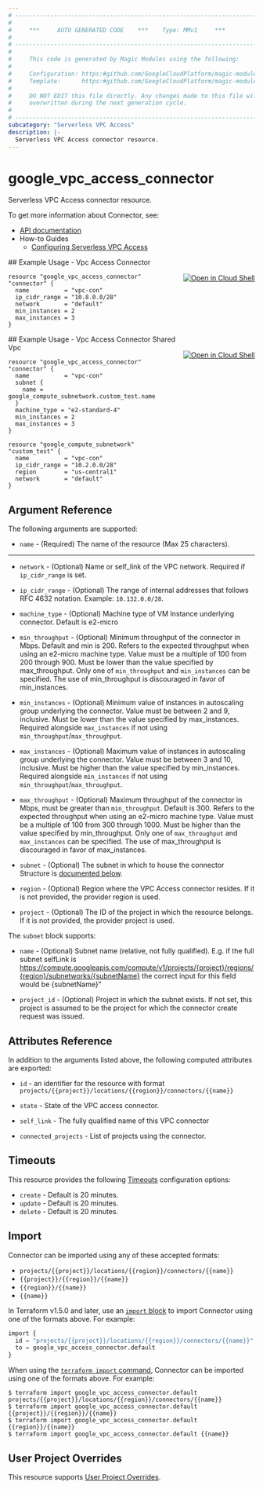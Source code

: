 ```yaml
---
# ----------------------------------------------------------------------------
#
#     ***     AUTO GENERATED CODE    ***    Type: MMv1     ***
#
# ----------------------------------------------------------------------------
#
#     This code is generated by Magic Modules using the following:
#
#     Configuration: https:#github.com/GoogleCloudPlatform/magic-modules/tree/main/mmv1/products/vpcaccess/Connector.yaml
#     Template:      https:#github.com/GoogleCloudPlatform/magic-modules/tree/main/mmv1/templates/terraform/resource.html.markdown.tmpl
#
#     DO NOT EDIT this file directly. Any changes made to this file will be
#     overwritten during the next generation cycle.
#
# ----------------------------------------------------------------------------
subcategory: "Serverless VPC Access"
description: |-
  Serverless VPC Access connector resource.
---
```


# google_vpc_access_connector

Serverless VPC Access connector resource.


To get more information about Connector, see:

* [API documentation](https://cloud.google.com/vpc/docs/reference/vpcaccess/rest/v1/projects.locations.connectors)
* How-to Guides
    * [Configuring Serverless VPC Access](https://cloud.google.com/vpc/docs/configure-serverless-vpc-access)

<div class = "oics-button" style="float: right; margin: 0 0 -15px">
  <a href="https://console.cloud.google.com/cloudshell/open?cloudshell_git_repo=https%3A%2F%2Fgithub.com%2Fterraform-google-modules%2Fdocs-examples.git&cloudshell_image=gcr.io%2Fcloudshell-images%2Fcloudshell%3Alatest&cloudshell_print=.%2Fmotd&cloudshell_tutorial=.%2Ftutorial.md&cloudshell_working_dir=vpc_access_connector&open_in_editor=main.tf" target="_blank">
    <img alt="Open in Cloud Shell" src="//gstatic.com/cloudssh/images/open-btn.svg" style="max-height: 44px; margin: 32px auto; max-width: 100%;">
  </a>
</div>
## Example Usage - Vpc Access Connector


```hcl
resource "google_vpc_access_connector" "connector" {
  name          = "vpc-con"
  ip_cidr_range = "10.8.0.0/28"
  network       = "default"
  min_instances = 2
  max_instances = 3
}
```
<div class = "oics-button" style="float: right; margin: 0 0 -15px">
  <a href="https://console.cloud.google.com/cloudshell/open?cloudshell_git_repo=https%3A%2F%2Fgithub.com%2Fterraform-google-modules%2Fdocs-examples.git&cloudshell_image=gcr.io%2Fcloudshell-images%2Fcloudshell%3Alatest&cloudshell_print=.%2Fmotd&cloudshell_tutorial=.%2Ftutorial.md&cloudshell_working_dir=vpc_access_connector_shared_vpc&open_in_editor=main.tf" target="_blank">
    <img alt="Open in Cloud Shell" src="//gstatic.com/cloudssh/images/open-btn.svg" style="max-height: 44px; margin: 32px auto; max-width: 100%;">
  </a>
</div>
## Example Usage - Vpc Access Connector Shared Vpc


```hcl
resource "google_vpc_access_connector" "connector" {
  name          = "vpc-con"
  subnet {
    name = google_compute_subnetwork.custom_test.name
  }
  machine_type = "e2-standard-4"
  min_instances = 2
  max_instances = 3
}

resource "google_compute_subnetwork" "custom_test" {
  name          = "vpc-con"
  ip_cidr_range = "10.2.0.0/28"
  region        = "us-central1"
  network       = "default"
}
```

## Argument Reference

The following arguments are supported:


* `name` -
  (Required)
  The name of the resource (Max 25 characters).


- - -


* `network` -
  (Optional)
  Name or self_link of the VPC network. Required if `ip_cidr_range` is set.

* `ip_cidr_range` -
  (Optional)
  The range of internal addresses that follows RFC 4632 notation. Example: `10.132.0.0/28`.

* `machine_type` -
  (Optional)
  Machine type of VM Instance underlying connector. Default is e2-micro

* `min_throughput` -
  (Optional)
  Minimum throughput of the connector in Mbps. Default and min is 200. Refers to the expected throughput when using an e2-micro machine type.
  Value must be a multiple of 100 from 200 through 900. Must be lower than the value specified by max_throughput.
  Only one of `min_throughput` and `min_instances` can be specified. The use of min_throughput is discouraged in favor of min_instances.

* `min_instances` -
  (Optional)
  Minimum value of instances in autoscaling group underlying the connector. Value must be between 2 and 9, inclusive. Must be
  lower than the value specified by max_instances. Required alongside `max_instances` if not using `min_throughput`/`max_throughput`.

* `max_instances` -
  (Optional)
  Maximum value of instances in autoscaling group underlying the connector. Value must be between 3 and 10, inclusive. Must be
  higher than the value specified by min_instances. Required alongside `min_instances` if not using `min_throughput`/`max_throughput`.

* `max_throughput` -
  (Optional)
  Maximum throughput of the connector in Mbps, must be greater than `min_throughput`. Default is 300. Refers to the expected throughput
  when using an e2-micro machine type. Value must be a multiple of 100 from 300 through 1000. Must be higher than the value specified by
  min_throughput. Only one of `max_throughput` and `max_instances` can be specified. The use of max_throughput is discouraged in favor of max_instances.

* `subnet` -
  (Optional)
  The subnet in which to house the connector
  Structure is [documented below](#nested_subnet).

* `region` -
  (Optional)
  Region where the VPC Access connector resides. If it is not provided, the provider region is used.

* `project` - (Optional) The ID of the project in which the resource belongs.
    If it is not provided, the provider project is used.


<a name="nested_subnet"></a>The `subnet` block supports:

* `name` -
  (Optional)
  Subnet name (relative, not fully qualified). E.g. if the full subnet selfLink is
  https://compute.googleapis.com/compute/v1/projects/{project}/regions/{region}/subnetworks/{subnetName} the correct input for this field would be {subnetName}"

* `project_id` -
  (Optional)
  Project in which the subnet exists. If not set, this project is assumed to be the project for which the connector create request was issued.

## Attributes Reference

In addition to the arguments listed above, the following computed attributes are exported:

* `id` - an identifier for the resource with format `projects/{{project}}/locations/{{region}}/connectors/{{name}}`

* `state` -
  State of the VPC access connector.

* `self_link` -
  The fully qualified name of this VPC connector

* `connected_projects` -
  List of projects using the connector.


## Timeouts

This resource provides the following
[Timeouts](https://developer.hashicorp.com/terraform/plugin/sdkv2/resources/retries-and-customizable-timeouts) configuration options:

- `create` - Default is 20 minutes.
- `update` - Default is 20 minutes.
- `delete` - Default is 20 minutes.

## Import


Connector can be imported using any of these accepted formats:

* `projects/{{project}}/locations/{{region}}/connectors/{{name}}`
* `{{project}}/{{region}}/{{name}}`
* `{{region}}/{{name}}`
* `{{name}}`


In Terraform v1.5.0 and later, use an [`import` block](https://developer.hashicorp.com/terraform/language/import) to import Connector using one of the formats above. For example:

```tf
import {
  id = "projects/{{project}}/locations/{{region}}/connectors/{{name}}"
  to = google_vpc_access_connector.default
}
```

When using the [`terraform import` command](https://developer.hashicorp.com/terraform/cli/commands/import), Connector can be imported using one of the formats above. For example:

```
$ terraform import google_vpc_access_connector.default projects/{{project}}/locations/{{region}}/connectors/{{name}}
$ terraform import google_vpc_access_connector.default {{project}}/{{region}}/{{name}}
$ terraform import google_vpc_access_connector.default {{region}}/{{name}}
$ terraform import google_vpc_access_connector.default {{name}}
```

## User Project Overrides

This resource supports [User Project Overrides](https://registry.terraform.io/providers/hashicorp/google/latest/docs/guides/provider_reference#user_project_override).
